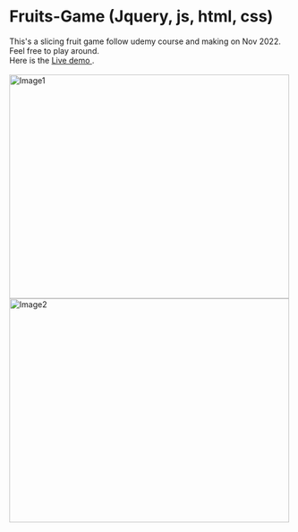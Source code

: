 # Fruits-Game (Jquery, js, html, css)

This's a slicing fruit game follow udemy course and making on Nov 2022. Feel free to play around.
<br/>
Here is the <a href="https://fruits-game-jquery.vercel.app/"> Live demo </a>.
<br/>
<br/>
<img src="https://drive.google.com/uc?export=view&id=1l5eNzmd-hbAqzkMzrJw9mpvhigXTzFW2" alt="Image1" width="500" height="400"/>
<img src="https://drive.google.com/uc?export=view&id=19_TJUYDbeYkza2RDezp4RRPXu6nUvGno" alt="Image2" width="500" height="400"/>




